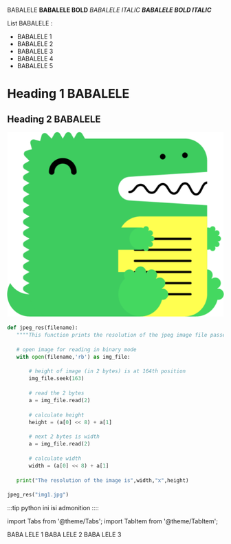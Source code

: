 BABALELE
**BABALELE BOLD**
*BABALELE ITALIC*
***BABALELE BOLD ITALIC***

List BABALELE :
- BABALELE 1
- BABALELE 2
- BABALELE 3
- BABALELE 4
- BABALELE 5

# Heading 1 BABALELE
## Heading 2 BABALELE

![docusaurus-logo.png](https://raw.githubusercontent.com/KenniHK/docusaurus_CMS/main/static/img/docusaurus-logo.png)


```python
def jpeg_res(filename):
   """"This function prints the resolution of the jpeg image file passed into it"""

   # open image for reading in binary mode
   with open(filename,'rb') as img_file:

       # height of image (in 2 bytes) is at 164th position
       img_file.seek(163)

       # read the 2 bytes
       a = img_file.read(2)

       # calculate height
       height = (a[0] << 8) + a[1]

       # next 2 bytes is width
       a = img_file.read(2)

       # calculate width
       width = (a[0] << 8) + a[1]

   print("The resolution of the image is",width,"x",height)

jpeg_res("img1.jpg")
```

:::tip python
ini isi admonition
::::

import Tabs from '@theme/Tabs'; 
import TabItem from '@theme/TabItem';

<Tabs>
 <TabItem value="swewecxvg" label="BABALELE TAB 1" default>
      BABA LELE 1
      </TabItem>
 <TabItem value="bbblll2" label="BABALELE TAB 2">
      BABA LELE 2
      </TabItem>
 <TabItem value="bbblll3" label="BABALELE TAB 3">
      BABA LELE 3
      </TabItem>
</Tabs>

